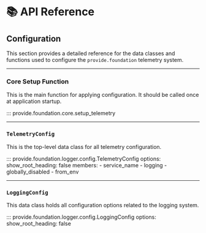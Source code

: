 # 📚 API Reference

## Configuration

This section provides a detailed reference for the data classes and functions used to configure the `provide.foundation` telemetry system.

---

### Core Setup Function

This is the main function for applying configuration. It should be called once at application startup.

::: provide.foundation.core.setup_telemetry

---

### `TelemetryConfig`

This is the top-level data class for all telemetry configuration.

::: provide.foundation.logger.config.TelemetryConfig
    options:
      show_root_heading: false
      members:
        - service_name
        - logging
        - globally_disabled
        - from_env

---

### `LoggingConfig`

This data class holds all configuration options related to the logging system.

::: provide.foundation.logger.config.LoggingConfig
    options:
      show_root_heading: false